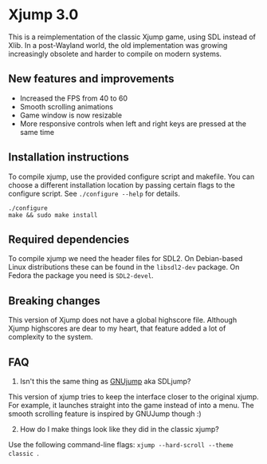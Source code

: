 # Xjump 3.0

This is a reimplementation of the classic Xjump game, using SDL instead of Xlib.
In a post-Wayland world, the old implementation was growing increasingly
obsolete and harder to compile on modern systems.

## New features and improvements

- Increased the FPS from 40 to 60
- Smooth scrolling animations
- Game window is now resizable
- More responsive controls when left and right keys are pressed at the same time

## Installation instructions

To compile xjump, use the provided configure script and makefile.
You can choose a different installation location by passing certain flags to the configure script.
See `./configure --help` for details.

    ./configure
    make && sudo make install

## Required dependencies

To compile xjump we need the header files for SDL2.
On Debian-based Linux distributions these can be found in the `libsdl2-dev` package.
On Fedora the package you need is `SDL2-devel`.

## Breaking changes

This version of Xjump does not have a global highscore file.
Although Xjump highscores are dear to my heart, that feature added a lot of complexity to the system.

## FAQ

1. Isn't this the same thing as [GNUjump](http://www.gnu.org/software/gnujump/) aka SDLjump?

This version of xjump tries to keep the interface closer to the original xjump.
For example, it launches straight into the game instead of into a menu.
The smooth scrolling feature is inspired by GNUJump though :)

2. How do I make things look like they did in the classic xjump?

Use the following command-line flags: `xjump --hard-scroll --theme classic `.
